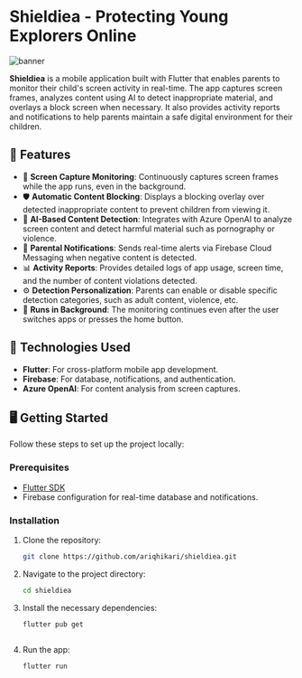 # Shieldiea - Protecting Young Explorers Online

![banner](https://github.com/user-attachments/assets/f3decc51-2abc-4157-be26-3e47bd7022bd)

**Shieldiea** is a mobile application built with Flutter that enables parents to monitor their child's screen activity in real-time. The app captures screen frames, analyzes content using AI to detect inappropriate material, and overlays a block screen when necessary. It also provides activity reports and notifications to help parents maintain a safe digital environment for their children.

## 🌟 Features

- 📸 **Screen Capture Monitoring**: Continuously captures screen frames while the app runs, even in the background.
- 🛡️ **Automatic Content Blocking**: Displays a blocking overlay over detected inappropriate content to prevent children from viewing it.
- 🧠 **AI-Based Content Detection**: Integrates with  Azure OpenAI to analyze screen content and detect harmful material such as pornography or violence.
- 📩 **Parental Notifications**: Sends real-time alerts via Firebase Cloud Messaging when negative content is detected.
- 📊 **Activity Reports**: Provides detailed logs of app usage, screen time, and the number of content violations detected.
- ⚙️ **Detection Personalization**: Parents can enable or disable specific detection categories, such as adult content, violence, etc.
- 📱 **Runs in Background**: The monitoring continues even after the user switches apps or presses the home button.

## 🚀 Technologies Used

- **Flutter**: For cross-platform mobile app development.
- **Firebase**: For database, notifications, and authentication.
- **Azure OpenAI**: For content analysis from screen captures.

## 🖥️ Getting Started

Follow these steps to set up the project locally:

### Prerequisites

- [Flutter SDK](https://flutter.dev/docs/get-started/install)
- Firebase configuration for real-time database and notifications.

### Installation

1. Clone the repository:

   ```bash
   git clone https://github.com/ariqhikari/shieldiea.git

2. Navigate to the project directory:

    ```bash
    cd shieldiea
    
4. Install the necessary dependencies:

    ```bash
   flutter pub get
  
6. Run the app:

    ```bash
   flutter run
